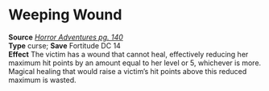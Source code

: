 # Weeping Wound

**Source** [_Horror Adventures pg. 140_](http://paizo.com/products/btpy9n5a?Pathfinder-Roleplaying-Game-Horror-Adventures)  
**Type** curse; **Save** Fortitude DC 14  
**Effect** The victim has a wound that cannot heal, effectively reducing her maximum hit points by an amount equal to her level or 5, whichever is more. Magical healing that would raise a victim’s hit points above this reduced maximum is wasted.